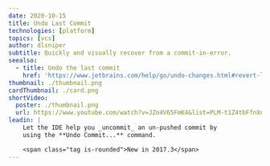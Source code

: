 ```yaml
---
date: 2020-10-15
title: Undo Last Commit
technologies: [platform]
topics: [vcs]
author: dlsniper
subtitle: Quickly and visually recover from a commit-in-error.
seealso:
  - title: Undo the last commit
    href: 'https://www.jetbrains.com/help/go/undo-changes.html#revert-last-commit'
thumbnail: ./thumbnail.png
cardThumbnail: ./card.png
shortVideo:
  poster: ./thumbnail.png
  url: https://www.youtube.com/watch?v=JZo4V65FmK4&list=PLM-t1Z4tbFfnXnghmtk6WVz10_pivOw25&index=35&t=0s
leadin: |
    Let the IDE help you _uncommit_ an un-pushed commit by
    using the **Undo Commit...** command.

    <span class="tag is-rounded">New in 2017.3</span>
---
```

